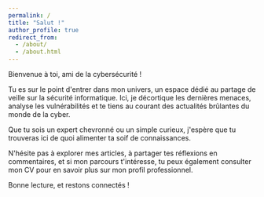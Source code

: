 ```yaml
---
permalink: /
title: "Salut !"
author_profile: true
redirect_from: 
  - /about/
  - /about.html
---
```


Bienvenue à toi, ami de la cybersécurité !

Tu es sur le point d'entrer dans mon univers, un espace dédié au partage de veille sur la sécurité informatique. Ici, je décortique les dernières menaces, analyse les vulnérabilités et te tiens au courant des actualités brûlantes du monde de la cyber.

Que tu sois un expert chevronné ou un simple curieux, j'espère que tu trouveras ici de quoi alimenter ta soif de connaissances.

N'hésite pas à explorer mes articles, à partager tes réflexions en commentaires, et si mon parcours t'intéresse, tu peux également consulter mon CV pour en savoir plus sur mon profil professionnel.

Bonne lecture, et restons connectés !
